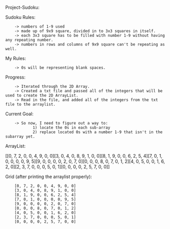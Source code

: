 Project-Sudoku:

Sudoku Rules:

        -> numbers of 1-9 used
        -> made up of 9x9 square, divided in to 3x3 squares in itself.
        -> each 3x3 square has to be filled with number 1-9 without having any repeating number.
        -> numbers in rows and columns of 9x9 square can't be repeating as well.

My Rules:
        
        -> 0s will be representing blank spaces.

Progress:

        -> Iterated through the 2D Array.
        -> Created a txt file and passed all of the integers that will be used to create the 2D ArrayList.
        -> Read in the file, and added all of the integers from the txt file to the arraylist.

Current Goal:
        
        -> So now, I need to figure out a way to:
                1) locate the 0s in each sub-array
                2) replace located 0s with a number 1-9 that isn't in the subarray yet.

ArrayList:

[[0, 7, 2, 0, 0, 4, 9, 0, 0][3, 0, 4, 0, 8, 9, 1, 0, 0][8, 1, 9, 0, 0, 6, 2, 5, 4][7, 0, 1, 0, 0, 0, 0, 9, 5][9, 0, 0, 0, 0, 2, 0, 7, 0][0, 0, 0, 8, 0, 7, 0, 1, 2][4, 0, 5, 0, 0, 1, 6, 2, 0][2, 3, 7, 0, 0, 0, 5, 0, 1][0, 0, 0, 0, 2, 5, 7, 0, 0]]

Grid (after printing the arraylist properly):

        [0, 7, 2, 0, 0, 4, 9, 0, 0]
        [3, 0, 4, 0, 8, 9, 1, 0, 0]
        [8, 1, 9, 0, 0, 6, 2, 5, 4]
        [7, 0, 1, 0, 0, 0, 0, 9, 5]
        [9, 0, 0, 0, 0, 2, 0, 7, 0]
        [0, 0, 0, 8, 0, 7, 0, 1, 2]
        [4, 0, 5, 0, 0, 1, 6, 2, 0]
        [2, 3, 7, 0, 0, 0, 5, 0, 1]
        [0, 0, 0, 0, 2, 5, 7, 0, 0]

